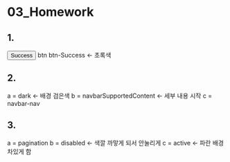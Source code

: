 # 03_Homework

## 1.
<button type="submit" class="btn btn-success">Success</button>
btn btn-Success <- 초록색

## 2.
a = dark  <- 배경 검은색
b = navbarSupportedContent <- 세부 내용 시작
c = navbar-nav

## 3.
a = pagination
b = disabled <- 색깔 까맣게 되서 안눌리게 
c = active <- 파란 배경 차있게 함